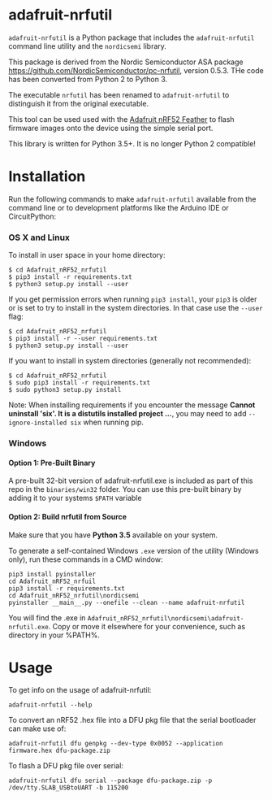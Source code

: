 # adafruit-nrfutil

`adafruit-nrfutil` is a Python package that includes the `adafruit-nrfutil` command line utility
and the `nordicsemi` library.

This package is derived from the Nordic Semiconductor ASA package
https://github.com/NordicSemiconductor/pc-nrfutil, version 0.5.3.
THe code has been converted from Python 2 to Python 3.

The executable `nrfutil` has been renamed to `adafruit-nrfutil` to distinguish it from the
original executable.

This tool can be used used with the [Adafruit nRF52 Feather](https://www.adafruit.com/product/3406)
to flash firmware images onto the device using the simple serial port.

This library is written for Python 3.5+. It is no longer Python 2 compatible!

# Installation

Run the following commands to make `adafruit-nrfutil` available from the command line
or to development platforms like the Arduino IDE or CircuitPython:

### OS X and Linux

To install in user space in your home directory:

```
$ cd Adafruit_nRF52_nrfutil
$ pip3 install -r requirements.txt
$ python3 setup.py install --user
```

If you get permission errors when running `pip3 install`, your `pip3` is older
or is set to try to install in the system directories. In that case use the
`--user` flag:

```
$ cd Adafruit_nRF52_nrfutil
$ pip3 install -r --user requirements.txt
$ python3 setup.py install --user
```

If you want to install in system directories (generally not recommended):
```
$ cd Adafruit_nRF52_nrfutil
$ sudo pip3 install -r requirements.txt
$ sudo python3 setup.py install
```

Note: When installing requirements if you encounter the message
**Cannot uninstall 'six'. It is a distutils installed project ...**,
you may need to add `--ignore-installed six` when running pip.

### Windows

#### Option 1: Pre-Built Binary

A pre-built 32-bit version of adafruit-nrfutil.exe is included as part of this repo in the
`binaries/win32` folder. You can use this pre-built binary by adding it to your
systems `$PATH` variable

#### Option 2: Build nrfutil from Source

Make sure that you have **Python 3.5** available on your system.

To generate a self-contained Windows `.exe` version of the utility (Windows only),
run these commands in a CMD window:

```
pip3 install pyinstaller
cd Adafruit_nRF52_nrfuil
pip3 install -r requirements.txt
cd Adafruit_nRF52_nrfutil\nordicsemi
pyinstaller __main__.py --onefile --clean --name adafruit-nrfutil
```
You will find the .exe in `Adafruit_nRF52_nrfutil\nordicsemi\adafruit-nrfutil.exe`.
Copy or move it elsewhere for your convenience, such as directory in your %PATH%.

# Usage

To get info on the usage of adafruit-nrfutil:

```
adafruit-nrfutil --help
```

To convert an nRF52 .hex file into a DFU pkg file that the serial bootloader
can make use of:

```
adafruit-nrfutil dfu genpkg --dev-type 0x0052 --application firmware.hex dfu-package.zip
```

To flash a DFU pkg file over serial:

```
adafruit-nrfutil dfu serial --package dfu-package.zip -p /dev/tty.SLAB_USBtoUART -b 115200
```
